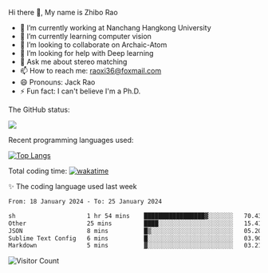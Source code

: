 Hi there 👋, My name is Zhibo Rao
- 🔭 I’m currently working at Nanchang Hangkong University
- 🌱 I’m currently learning computer vision
- 👯 I’m looking to collaborate on Archaic-Atom
- 🤔 I’m looking for help with Deep learning
- 💬 Ask me about stereo matching
- 📫 How to reach me: raoxi36@foxmail.com
- 😄 Pronouns: Jack Rao
- ⚡ Fun fact: I can't believe I'm a Ph.D.

The GitHub status:

![](https://github-readme-stats.vercel.app/api?username=ZhiboRao)

Recent programming languages used:

[![Top Langs](https://github-readme-stats.vercel.app/api/top-langs/?username=ZhiboRao&layout=compact)](https://github.com/anuraghazra/github-readme-stats)

Total coding time: [![wakatime](https://wakatime.com/badge/user/51ec5ec7-4742-4243-9eea-732ade32c0b7.svg)](https://wakatime.com/@51ec5ec7-4742-4243-9eea-732ade32c0b7)

✨ The coding language used last week 
<!--START_SECTION:waka-->

```txt
From: 18 January 2024 - To: 25 January 2024

sh                    1 hr 54 mins    █████████████████▓░░░░░░░   70.43 %
Other                 25 mins         ████░░░░░░░░░░░░░░░░░░░░░   15.41 %
JSON                  8 mins          █▒░░░░░░░░░░░░░░░░░░░░░░░   05.20 %
Sublime Text Config   6 mins          █░░░░░░░░░░░░░░░░░░░░░░░░   03.90 %
Markdown              5 mins          ▓░░░░░░░░░░░░░░░░░░░░░░░░   03.21 %
```

<!--END_SECTION:waka-->

![Visitor Count](https://profile-counter.glitch.me/Raohaocheng/count.svg)
